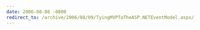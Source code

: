 ```yaml
---
date: 2006-08-08 -0800
redirect_to: /archive/2006/08/09/TyingMVPToTheASP.NETEventModel.aspx/
---
```

